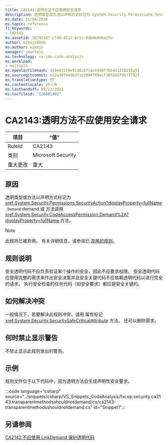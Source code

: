 ```yaml
---
title: CA2143:透明方法不应使用安全请求
description: 透明类型或方法以声明方式标记为 System.Security.Permissions.SecurityAction.Demand 或 方法调用 System.Security.CodeAccessPermission.Demand 方法。
ms.date: 11/04/2016
ms.topic: reference
f1_keywords:
- CA2143
ms.assetid: 5d3923d7-cf40-4512-bc5c-0db0e0d6e25a
author: mikejo5000
ms.author: mikejo
manager: jmartens
ms.technology: vs-ide-code-analysis
ms.workload:
- multiple
ms.openlocfilehash: d28e832f0e9116c07cace5ddf7b641125825ba51
ms.sourcegitcommit: b12a38744db371d2894769ecf305585f9577792f
ms.translationtype: MT
ms.contentlocale: zh-CN
ms.lasthandoff: 09/13/2021
ms.locfileid: "126601402"
---
```

# <a name="ca2143-transparent-methods-should-not-use-security-demands"></a>CA2143:透明方法不应使用安全请求

|项目|“值”|
|-|-|
|RuleId|CA2143|
|类别|Microsoft.Security|
|重大更改|重大|

## <a name="cause"></a>原因
透明类型或方法以声明方式标记为 <xref:System.Security.Permissions.SecurityAction?displayProperty=fullName> `.Demand` demand 或 方法调用 <xref:System.Security.CodeAccessPermission.Demand%2A?displayProperty=fullName> 方法。

> [!NOTE]
> 此规则已被弃用。 有关详细信息，请参阅已 [弃用的规则](fxcop-unported-deprecated-rules.md)。

## <a name="rule-description"></a>规则说明
安全透明代码不应负责验证某个操作的安全，因此不应要求权限。 安全透明代码应使用完整的需求来作出安全决策并且安全关键代码不应依赖透明代码以进行完全的请求。 执行安全检查的任何代码（如安全要求）都应是安全关键的。

## <a name="how-to-fix-violations"></a>如何解决冲突
一般情况下，若要解决此规则冲突，请用 属性标记 <xref:System.Security.SecuritySafeCriticalAttribute> 方法。 还可以删除需求。

## <a name="when-to-suppress-warnings"></a>何时禁止显示警告
不禁止显示此规则发出的警告。

## <a name="example"></a>示例
规则文件位于以下代码中，因为透明方法会生成声明性安全要求。

:::code language="csharp" source="../snippets/csharp/VS_Snippets_CodeAnalysis/fxcop.security.ca2143.transparentmethodsshouldnotdemand/cs/ca2143-transparentmethodsshouldnotdemand.cs" id="Snippet1":::

## <a name="see-also"></a>另请参阅
[CA2142:不应使用 LinkDemand 保护透明代码](../code-quality/ca2142.md)
